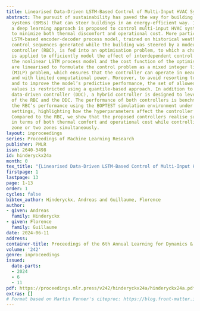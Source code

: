 ```yaml
---
title: Linearised Data-Driven LSTM-Based Control of Multi-Input HVAC Systems
abstract: The pursuit of sustainability has paved the way for building management
  systems (BMSs) that can steer buildings in an energy-efficient way. In this article,
  a deep learning approach is proposed to control multi-input HVAC systems in order
  to minimize both thermal discomfort and operational cost. More particularly, an
  LSTM-based encoder-decoder process model, trained on historical weather data and
  control sequences generated while the building was steered by a modern rule-based
  controller (RBC), is fed into an optimisation problem, to which a change of variables
  is applied to efficiently model the effect of interdependent control inputs. Both
  the nonlinear LSTM process model and the cost function of the optimisation problem
  are linearised to formulate the control problem as a mixed integer linear programming
  (MILP) problem, which ensures that the controller can operate in near real-time
  and with limited computational power. Moreover, to avoid resorting to model extrapolation
  and to improve the model’s predictive performance, the set of allowed control signal
  values is restricted using a quantile-based approach. In addition to the purely
  data-driven controller (DDC), a hybrid controller is designed to leverage the strengths
  of the RBC and the DDC. The performance of both controllers is benchmarked against
  the RBC’s performance using the BOPTEST simulation environment under various experiment
  settings, highlighting how the hyperparameters affect the controller’s performance.
  Compared to the RBC, we show that the proposed controllers realise substantial improvements
  in terms of both thermal comfort and operational cost while controlling a single
  zone or two zones simultaneously.
layout: inproceedings
series: Proceedings of Machine Learning Research
publisher: PMLR
issn: 2640-3498
id: hinderyckx24a
month: 0
tex_title: "{Linearised Data-Driven LSTM-Based Control of Multi-Input HVAC Systems}"
firstpage: 1
lastpage: 13
page: 1-13
order: 1
cycles: false
bibtex_author: Hinderyckx, Andreas and Guillaume, Florence
author:
- given: Andreas
  family: Hinderyckx
- given: Florence
  family: Guillaume
date: 2024-06-11
address:
container-title: Proceedings of the 6th Annual Learning for Dynamics & Control Conference
volume: '242'
genre: inproceedings
issued:
  date-parts:
  - 2024
  - 6
  - 11
pdf: https://proceedings.mlr.press/v242/hinderyckx24a/hinderyckx24a.pdf
extras: []
# Format based on Martin Fenner's citeproc: https://blog.front-matter.io/posts/citeproc-yaml-for-bibliographies/
---
```


